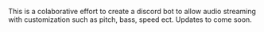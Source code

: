 This is a colaborative effort to create a discord bot to allow audio streaming with customization such as pitch, bass, speed ect.
Updates to come soon.
